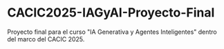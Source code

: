 # CACIC2025-IAGyAI-Proyecto-Final
Proyecto final para el curso "IA Generativa y Agentes Inteligentes" dentro del marco del CACIC 2025.
